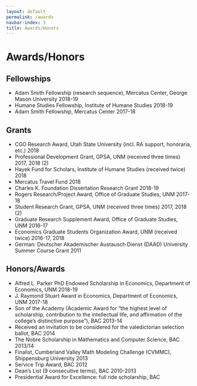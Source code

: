 ```yaml
---
layout: default
permalink: /awards
navbar-index: 3
title: Awards/Honors
---
```


Awards/Honors
========

Fellowships
-----------

- Adam Smith Fellowship (research sequence), Mercatus Center, George Mason University 2018-19
- Humane Studies Fellowship, Institute of Humane Studies 2018-19
- Adam Smith Fellowship, Mercatus Center 2017-18

Grants
------

- CGO Research Award, Utah State University (incl. RA support, honoraria, etc.) 2018
- Professional Development Grant, GPSA, UNM (received three times) 2017, 2018 (2)
- Hayek Fund for Scholars, Institute of Humane Studies (received twice) 2018
- Mercatus Travel Fund 2018
- Charles K. Foundation Dissertation Research Grant 2018-19
- Rogers Research/Project Award, Office of Graduate Studies, UNM 2017-18
- Student Research Grant, GPSA, UNM (received three times) 2017, 2018 (2)
- Graduate Research Supplement Award, Office of Graduate Studies, UNM 2016-17
- Economics Graduate Students Organization Award, UNM (received twice) 2016-17, 2018
- German: Deutscher Akademischer Austausch Dienst (DAAD) University Summer Course Grant 2011


Honors/Awards
-------------

- Alfred L. Parker PhD Endowed Scholarship in Economics, Department of Economics, UNM 2018-19
- J. Raymond Stuart Award in Economics, Department of Economics, UNM 2017-18
- Son of the Academy (Academic Award for “the highest level of scholarship, contribution to the intellectual life, and affirmation of the college’s distinctive purpose”), BAC 2013-14
- Received an invitation to be considered for the valedictorian selection ballot, BAC 2014
- The Nobre Scholarship in Mathematics and Computer Science, BAC 2013/14
- Finalist, Cumberland Valley Math Modeling Challenge (CVMMC), Shippensburg University 2013
- Service Trip Award, BAC 2012
- Dean’s List (9 consecutive terms), BAC 2010-2013
- Presidential Award for Excellence: full ride scholarship, BAC
